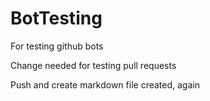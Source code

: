 # BotTesting
For testing github bots

Change needed for testing pull requests

Push and create markdown file created, again
